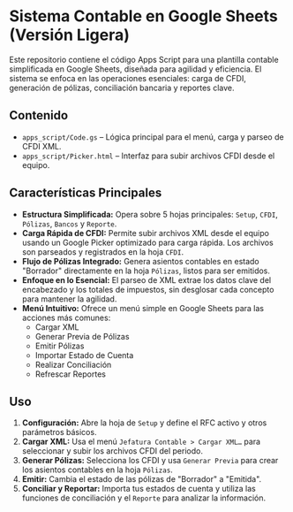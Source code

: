 # Sistema Contable en Google Sheets (Versión Ligera)

Este repositorio contiene el código Apps Script para una plantilla contable simplificada en Google Sheets, diseñada para agilidad y eficiencia. El sistema se enfoca en las operaciones esenciales: carga de CFDI, generación de pólizas, conciliación bancaria y reportes clave.

## Contenido

-   `apps_script/Code.gs` – Lógica principal para el menú, carga y parseo de CFDI XML.
-   `apps_script/Picker.html` – Interfaz para subir archivos CFDI desde el equipo.

## Características Principales

-   **Estructura Simplificada:** Opera sobre 5 hojas principales: `Setup`, `CFDI`, `Pólizas`, `Bancos` y `Reporte`.
-   **Carga Rápida de CFDI:** Permite subir archivos XML desde el equipo usando un Google Picker optimizado para carga rápida. Los archivos son parseados y registrados en la hoja `CFDI`.
-   **Flujo de Pólizas Integrado:** Genera asientos contables en estado "Borrador" directamente en la hoja `Pólizas`, listos para ser emitidos.
-   **Enfoque en lo Esencial:** El parseo de XML extrae los datos clave del encabezado y los totales de impuestos, sin desglosar cada concepto para mantener la agilidad.
-   **Menú Intuitivo:** Ofrece un menú simple en Google Sheets para las acciones más comunes:
    -   Cargar XML
    -   Generar Previa de Pólizas
    -   Emitir Pólizas
    -   Importar Estado de Cuenta
    -   Realizar Conciliación
    -   Refrescar Reportes

## Uso

1.  **Configuración:** Abre la hoja de `Setup` y define el RFC activo y otros parámetros básicos.
2.  **Cargar XML:** Usa el menú `Jefatura Contable > Cargar XML…` para seleccionar y subir los archivos CFDI del periodo.
3.  **Generar Pólizas:** Selecciona los CFDI y usa `Generar Previa` para crear los asientos contables en la hoja `Pólizas`.
4.  **Emitir:** Cambia el estado de las pólizas de "Borrador" a "Emitida".
5.  **Conciliar y Reportar:** Importa tus estados de cuenta y utiliza las funciones de conciliación y el `Reporte` para analizar la información.